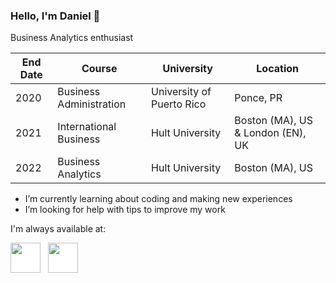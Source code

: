 ### Hello, I'm Daniel 👋

Business Analytics enthusiast

| End Date      | Course                      | University                  |  Location                           |
| ------------- |-----------------------------| ----------------------------| ------------------------------------|
| 2020          | Business Administration     | University of Puerto Rico   |    Ponce, PR                        |
| 2021          | International Business      | Hult University             |    Boston (MA), US & London (EN), UK|
| 2022          | Business Analytics          |   Hult University           |    Boston (MA), US                  |


- I’m currently learning about coding and making new experiences
- I’m looking for help with tips to improve my work


I'm always available at:


 [<img  src="Downloads\images\linkedin.png"  width="48"  height="48"  style="background-color:white;">][linkedin]
  &nbsp;
  [<img  src="Downloads\images\instagram.png" width="48" height="48"   style="background-color:white;">][instagram]
  

[instagram]:  https://www.instagram.com/danielavianpr/
[linkedin]:   www.linkedin.com/in/daniel-gonzalez-jimenez-848b001ba
